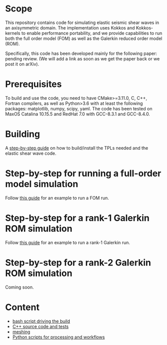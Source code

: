 
# Scope
This repository contains code for simulating elastic seismic shear waves in an axisymmetric domain.
The implementation uses Kokkos and Kokkos-kernels to enable performance portability,
and we provide capabilities to run both the full order model (FOM)
as well as the Galerkin reduced order model (ROM).

Specifically, this code has been developed mainly for the following paper: pending review.
(We will add a link as soon as we get the paper back or we post it on arXiv).

# Prerequisites
To build and use the code, you need to have CMake>=3.11.0,
C, C++, Fortran compilers, as well as Python>3.6 with at least
the following packages: matplotlib, numpy, scipy, yaml.
The code has been tested on MaxOS Catalina 10.15.5 and RedHat 7.0
with GCC-8.3.1 and GCC-8.4.0.

# Building
A [step-by-step guide](./docs/build.md) on how to build/install the
TPLs needed and the elastic shear wave code.

# Step-by-step for running a full-order model simulation
Follow [this guide](./docs/run_fom.md) for an example to run a FOM run.

# Step-by-step for a rank-1 Galerkin ROM simulation
Follow [this guide](./docs/run_rom.md) for an example to run a rank-1 Galerkin run.

# Step-by-step for a rank-2 Galerkin ROM simulation
Coming soon.
<!--
Follow [this guide](./docs/run_rom2.md) for an example to run a rank-2 Galerkin
to efficiently generate samples of the forcing period. -->

# Content
- [bash script driving the build](./do_build.sh)
- [C++ source code and tests](./cpp)
- [meshing](./meshing)
- [Python scripts for processing and workflows](./python_scripts)
